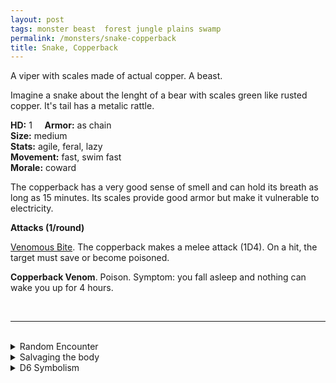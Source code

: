 ```yaml
---
layout: post
tags: monster beast  forest jungle plains swamp
permalink: /monsters/snake-copperback
title: Snake, Copperback
---
```


A viper with scales made of actual copper. A beast.

Imagine a snake about the lenght of a bear with scales green like rusted copper. It's tail has a metalic rattle.

**HD:** 1  &nbsp; &nbsp;  **Armor:** as chain <br>
**Size:** medium <br>
**Stats:** agile, feral, lazy <br>
**Movement:** fast, swim fast <br>
**Morale:** coward <br>

The copperback has a very good sense of smell and can hold its breath as long as 15 minutes. Its scales provide good armor but make it vulnerable to electricity.

**Attacks (1/round)**

<ins>Venomous Bite</ins>. The copperback makes a melee attack (1D4). On a hit, the target must save or become poisoned.

<span class="alchemy">**Copperback Venom**. Poison. Symptom: you fall asleep and nothing can wake you up for 4 hours. </span>

<br>

---

<br> 

<details markdown="1">
<summary>Random Encounter</summary>
1. **Monster:** 1 copperback snake.
1. **Lair:** A mound of rotten leaves and copper scales. 2-6 chances that there are eggs. <br>	&nbsp; OR <br>	**Omen:** A metalic rattle.
1. **Spoor:** A sleeping beast. Cant wake up.
1. **Tracks:** Darkness and humidity.
1. **Trace:** A copper scale. 
1. **Trace:** Molted skin made of green rust.
</details>

<details markdown="1">
<summary>Salvaging the body</summary>
The copperback is not entirely made of metal and its flesh is edible. However, its scales are, and can make very flexible copper armors. The most valued part of the copperback are its venom sacks.
</details>

<details markdown="1">
<summary>D6 Symbolism</summary>
In local cultures, it is a symbol of ...

1. Sleep
1. Dancing
1. Metal
1. Pacifism
1. Restraint
1. Sacred 
</details>
